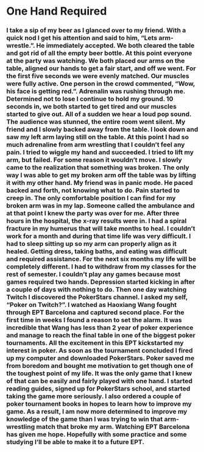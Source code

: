 # One Hand Required

### I take a sip of my beer as I glanced over to my friend. With a quick nod I get his attention and said to him, “Lets arm-wrestle.”. He immediately accepted. We both cleared the table and got rid of all the empty beer bottle. At this point everyone at the party was watching. We both placed our arms on the table, aligned our hands to get a fair start, and off we went. For the first five seconds we were evenly matched. Our muscles were fully active. One person in the crowd commented, “Wow, his face is getting red.”. Adrenalin was rushing through me. Determined not to lose I continue to hold my ground. 10 seconds in, we both started to get tired and our muscles started to give out. All of a sudden we hear a loud pop sound. The audience was stunned, the entire room went silent. My friend and I slowly backed away from the table. I look down and saw my left arm laying still on the table. At this point I had so much adrenaline from arm wrestling that I couldn’t feel any pain. I tried to wiggle my hand and succeeded. I tried to lift my arm, but failed. For some reason it wouldn’t move. I slowly came to the realization that something was broken. The only way I was able to get my broken arm off the table was by lifting it with my other hand. My friend was in panic mode. He paced backed and forth, not knowing what to do. Pain started to creep in. The only comfortable position I can find for my broken arm was in my lap. Someone called the ambulance and at that point I knew the party was over for me. After three hours in the hospital, the x-ray results were in. I had a spiral fracture in my humerus that will take months to heal. I couldn’t work for a month and during that time life was very difficult. I had to sleep sitting up so my arm can properly align as it healed. Getting dress, taking baths, and eating was difficult and required assistance. For the next six months my life will be completely different. I had to withdraw from my classes for the rest of semester. I couldn’t play any games because most games required two hands. Depression started kicking in after a couple of days with nothing to do. Then one day watching Twitch I discovered the PokerStars channel. I asked my self, “Poker on Twitch?”. I watched as Haoxiang Wang fought through EPT Barcelona and captured second place. For the first time in weeks I found a reason to set the alarm. It was incredible that Wang has less than 2 year of poker experience and manage to reach the final table in one of the biggest poker tournaments. All the excitement in this EPT kickstarted my interest in poker. As soon as the tournament concluded I fired up my computer and downloaded PokerStars. Poker saved me from boredom and bought me motivation to get though one of the toughest point of my life. It was the only game that I knew of that can be easily and fairly played with one hand. I started reading guides, signed up for PokerStars school, and started taking the game more seriously. I also ordered a couple of poker tournament books in hopes to learn how to improve my game. As a result, I am now more determined to improve my knowledge of the game than I was trying to win that arm-wrestling match that broke my arm. Watching EPT Barcelona has given me hope. Hopefully with some practice and some studying I’ll be able to make it to a future EPT. 